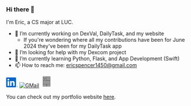 ### Hi there 👋

I'm Eric, a CS major at LUC.

- 🔭 I’m currently working on DexVal, DailyTask, and my website
  * If you're wondering where all my contributions have been for June 2024 they've been for my DailyTask app
- 🤔 I’m looking for help with my Dexcom project
- 🌱 I’m currently learning Python, Flask, and App Development (Swift)
- 📫 How to reach me: ericspencer1450@gmail.com

[<img src="linkedin.svg" alt="LinkedIn" width="32px">](https://linkedin.com/in/ericspencer00)
[<img src="gmail.svg" alt="GMail" width="32px">](mailto:ericspencer1450@gmail.com)
[<img src="cv_icon.png" alt="CV" width="32px">](https://ericspencer00.github.io/Images/EricSpencerResume.pdf)

You can check out my portfolio website [here](https://EricSpencer00.github.io).


